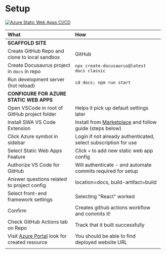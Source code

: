 # Setup

[![Azure Static Web Apps CI/CD](https://github.com/AIKidsKit/web/actions/workflows/azure-static-web-apps-polite-wave-072dd570f.yml/badge.svg)](https://github.com/AIKidsKit/web/actions/workflows/azure-static-web-apps-polite-wave-072dd570f.yml)


| What | How |
|:---|:---|
| **SCAFFOLD SITE** | |
| Create GitHub Repo and clone to local sandbox | GitHub  |
| Create Docusaurus project in `docs` in repo | `npx create-docusaurus@latest docs classic` |
| Run development server (hot reload) | `cd docs; npm run start` |
|**CONFIGURE FOR AZURE STATIC WEB APPS** | |
| Open VSCode in root of GitHub project folder | Helps it pick up default settings later |
| Install SWA VS Code Extension | Install from [Marketplace](https://marketplace.visualstudio.com/items?itemName=ms-azuretools.vscode-azurestaticwebapps) and follow guide (steps below) |
| Click Azure symbol in sidebar | Login if not already authenticated, select subscription for use |
| Select Static Web Apps Feature | Click `+` to add new static web app config |
| Authorize VS Code for GitHub | Will authenticate - and automate commits required for setup |
| Answer questions related to project config | location=docs, build-artifact=build |
| Select front-end framework settings | Selecting "React" worked |
| Confirm | Creates github actions workflow and commits it! |
| Check GitHub Actions tab on Repo  | Track that it built successfully |
| Visit [Azure Portal](https://portal.azure.com) look for created resource | You should be able to find deployed website URL |
| | |
